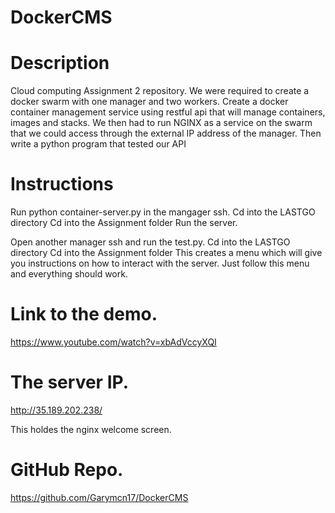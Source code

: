 # DockerCMS

# Description
Cloud computing Assignment 2 repository. We were required to create a docker swarm with one manager and two workers. Create a docker container management service using restful api that will manage containers, images and stacks. We then had to run NGINX as a service on the swarm that we could access through the external IP address of the manager. Then write a python program that tested our API 

# Instructions
Run python container-server.py in the mangager ssh.
Cd into the LASTGO directory
Cd into the Assignment folder
Run the server.

Open another manager ssh and run the test.py.
Cd into the LASTGO directory
Cd into the Assignment folder
This creates a menu which will give you instructions on how to interact with the server.
Just follow this menu and everything should work.

# Link to the demo.
https://www.youtube.com/watch?v=xbAdVccyXQI


# The server IP.
http://35.189.202.238/  

This holdes the nginx welcome screen.



# GitHub Repo.
https://github.com/Garymcn17/DockerCMS

